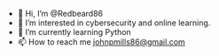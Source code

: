- 👋 Hi, I’m @Redbeard86
- 👀 I’m interested in cybersecurity and online learning.
- 🌱 I’m currently learning Python
- 📫 How to reach me johnpmills86@gmail.com

<!---
Redbeard86/Redbeard86 is a ✨ special ✨ repository because its `README.md` (this file) appears on your GitHub profile.
You can click the Preview link to take a look at your changes.
--->
